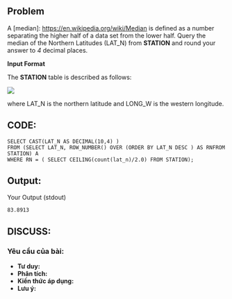## Problem

A  [median]: https://en.wikipedia.org/wiki/Median is defined as a number separating the higher half of a data set from the lower half. Query the median of the Northern Latitudes (LAT_N) from **STATION** and round your answer to _4_ decimal places.

**Input Format**

The **STATION** table is described as follows:

![](https://s3.amazonaws.com/hr-challenge-images/9336/1449345840-5f0a551030-Station.jpg)

where LAT_N is the northern latitude and LONG_W is the western longitude.

## CODE:

    SELECT CAST(LAT_N AS DECIMAL(10,4) )
    FROM (SELECT LAT_N, ROW_NUMBER() OVER (ORDER BY LAT_N DESC ) AS RNFROM STATION) A
    WHERE RN = ( SELECT CEILING(count(lat_n)/2.0) FROM STATION);
    
## Output:
Your Output (stdout)

    83.8913  

## DISCUSS:
### Yêu cầu của bài: 
- **Tư duy:** 
- **Phân tích:**
- **Kiến thức áp dụng:**
- **Lưu ý:**


